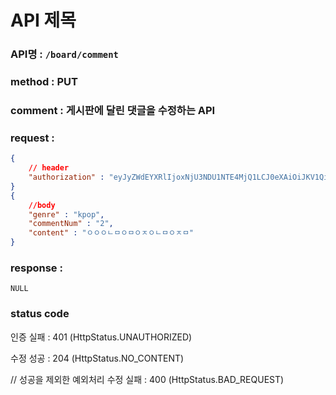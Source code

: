 # API 제목
### API명 : `/board/comment`

### method : PUT

### comment : 게시판에 달린 댓글을 수정하는 API

### request :
~~~json
{
    // header
    "authorization" : "eyJyZWdEYXRlIjoxNjU3NDU1NTE4MjQ1LCJ0eXAiOiJKV1QiLCJhbGciOiJIUzI1NiJ9.eyJ1c2VyTnVtIjoiNDMiLCJleHAiOjE2NTc0NjYzMTh9.geNy6UmYpSO88SdiU4fRzxVQYhAOiDfSv_J_cArh2JM",
}
{
    //body
    "genre" : "kpop",
    "commentNum" : "2",
    "content" : "ㅇㅇㅇㄴㅁㅇㅁㅇㅈㅇㄴㅁㅇㅈㅁ"
}
~~~

### response :
    NULL


### status code
인증 실패 : 401 (HttpStatus.UNAUTHORIZED)

수정 성공 : 204 (HttpStatus.NO_CONTENT)

// 성공을 제외한 예외처리
수정 실패 : 400 (HttpStatus.BAD_REQUEST)